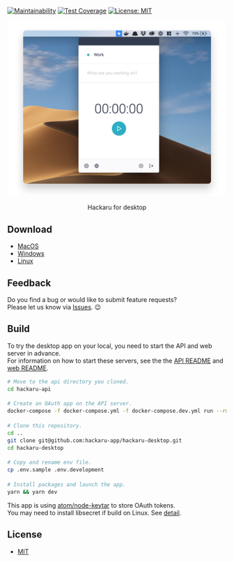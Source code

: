 [![Maintainability](https://api.codeclimate.com/v1/badges/5b7af3e22e611188ea0d/maintainability)](https://codeclimate.com/github/hackaru-app/hackaru-desktop/maintainability)
[![Test Coverage](https://api.codeclimate.com/v1/badges/5b7af3e22e611188ea0d/test_coverage)](https://codeclimate.com/github/hackaru-app/hackaru-desktop/test_coverage)
[![License: MIT](https://img.shields.io/badge/License-MIT-green.svg)](https://opensource.org/licenses/MIT)

<p align="center">
  <p align="center"><img src="./docs/images/screenshot.png" width="500" /></p>
  <p align="center">Hackaru for desktop</p>
</p>

## Download

- [MacOS](https://github.com/hackaru-app/hackaru-desktop/releases/download/v1.3.6/hackaru-desktop-v1.3.6.dmg)
- [Windows](https://github.com/hackaru-app/hackaru-desktop/releases/download/v1.3.6/hackaru-desktop-v1.3.6.exe)
- [Linux](https://github.com/hackaru-app/hackaru-desktop/releases/download/v1.3.6/hackaru-desktop-v1.3.6.AppImage)

## Feedback

Do you find a bug or would like to submit feature requests?  
Please let us know via [Issues](https://github.com/hackaru-app/hackaru-desktop/issues). 😉

## Build

To try the desktop app on your local, you need to start the API and web server in advance.  
For information on how to start these servers, see the the [API README](https://github.com/hackaru-app/hackaru-api#quickstart) and [web README](https://github.com/hackaru-app/hackaru-web#quickstart).

```sh
# Move to the api directory you cloned.
cd hackaru-api

# Create an OAuth app on the API server.
docker-compose -f docker-compose.yml -f docker-compose.dev.yml run --rm api bin/rails db:seed

# Clone this repository.
cd ..
git clone git@github.com:hackaru-app/hackaru-desktop.git
cd hackaru-desktop

# Copy and rename env file.
cp .env.sample .env.development

# Install packages and launch the app.
yarn && yarn dev
```

This app is using [atom/node-keytar](https://github.com/atom/node-keytar) to store OAuth tokens.  
You may need to install libsecret if build on Linux. See [detail](https://github.com/atom/node-keytar).

## License

- [MIT](./LICENSE)
